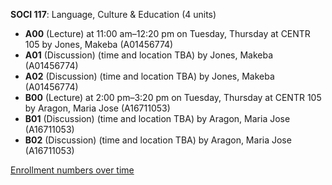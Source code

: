 **SOCI 117**: Language, Culture & Education (4 units)

- **A00** (Lecture) at 11:00 am–12:20 pm on Tuesday, Thursday at CENTR 105 by Jones, Makeba (A01456774)
- **A01** (Discussion) (time and location TBA) by Jones, Makeba (A01456774)
- **A02** (Discussion) (time and location TBA) by Jones, Makeba (A01456774)
- **B00** (Lecture) at 2:00 pm–3:20 pm on Tuesday, Thursday at CENTR 105 by Aragon, Maria Jose (A16711053)
- **B01** (Discussion) (time and location TBA) by Aragon, Maria Jose (A16711053)
- **B02** (Discussion) (time and location TBA) by Aragon, Maria Jose (A16711053)

[Enrollment numbers over time](./SOCI117.tsv)

